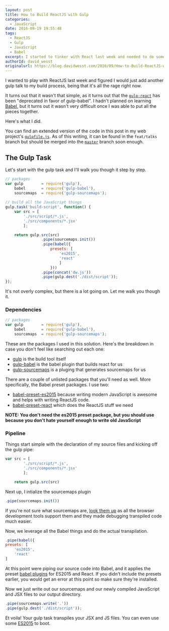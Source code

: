 ```yaml
---
layout: post
title: How to Build ReactJS with Gulp
categories:
  - JavaScript 
date: 2016-09-19 19:55:48
tags:
  - ReactJS
  - Gulp
  - JavaScript
  - Babel
excerpt: I started to tinker with React last week and needed to do some digging on how to transpile the React JSX files using Gulp. In this post, we walkthrough my newly updated Gulp task that transpiles JSX and JavaScript files.
authorId: david_wesst
originalurl: https://blog.davidwesst.com/2016/09/How-to-Build-ReactJS-with-Gulp/
---
```


I wanted to play with ReactJS last week and figured I would just add another gulp talk to my build process, being that it's all the rage right now.

It turns out that it wasn't that simple, as it turns out that the [`gulp-react`](https://www.npmjs.com/package/gulp-react) has been "deprecated in favor of gulp-babel". I hadn't planned on learning [Babel](http://babeljs.io/), but it turns out it wasn't very difficult once I was able to put all the pieces together.

Here's what I did.

You can find an extended version of the code in this post in my web project's [`gulpfile.js`](https://github.com/davidwesst/dw-www/blob/master/gulpfile.js). As of this writing, it can be found in the `feat/talks` branch but should be merged into the [`master`](https://github.com/davidwesst/dw-blog) branch  soon enough.

## The Gulp Task
Let's start with the gulp task and I'll walk you though it step by step.

```javascript
// packages 
var gulp        = require('gulp'),
	babel		= require('gulp-babel'),
	sourcemaps	= require('gulp-sourcemaps');
    
// build all the JavaScript things
gulp.task('build-script', function() {
	var src = [
		'./src/script/*.js',
		'./src/components/*.jsx'
		];

	return gulp.src(src)
				.pipe(sourcemaps.init())
				.pipe(babel({
					presets: [
						'es2015',
						'react'
						]
					}))
				.pipe(concat('dw.js'))
				.pipe(gulp.dest('./dist/script'));
});
```

It's not overly complex, but there is a lot going on. Let me walk you though it.

### Dependencies

```javascript
// packages
var gulp        = require('gulp'),
	babel		= require('gulp-babel'),
	sourcemaps	= require('gulp-sourcemaps');
```

These are the packages I used in this solution. Here's the breakdown in case you don't feel like searching out each one:

+ [gulp](https://www.npmjs.com/package/gulp) is the build tool itself
+ [gulp-babel](https://www.npmjs.com/package/gulp-babel) is the babel plugin that builds react for us
+ [gulp-sourcemaps](https://www.npmjs.com/package/gulp-sourcemaps) is a pluging that generates sourcemaps for us

There are a couple of unlisted packages that you'll need as well. More specifically, the Babel preset packages. I use two:

+ [babel-preset-es2015](https://www.npmjs.com/package/babel-preset-es2015) because writing modern JavaScript is awesome and helps with writing ReactJS code.
+ [babel-preset-react](https://www.npmjs.com/package/babel-preset-react) which does the ReactJS stuff we need

**NOTE: You don't need the es2015 preset package, but you should use because you don't hate yourself enough to write old JavaScript**

### Pipeline

Things start simple with the declaration of my source files and kicking off the gulp pipe:

```javascript
var src = [
		'./src/script/*.js',
		'./src/components/*.jsx'
		];

	return gulp.src(src)
```

Next up, I intialize the sourcemaps plugin

```javascript
.pipe(sourcemaps.init())
```

If you're not sure what sourcemaps are, [look them up](http://www.html5rocks.com/en/tutorials/developertools/sourcemaps/) as all the browser development tools support them and they made debugging transpiled code much easier.

Now, we leverage all the Babel things and do the actual transpilation.

```javascript
.pipe(babel({
presets: [
    'es2015',
	'react'
]
```

At this point were piping our source code into Babel, and it applies the preset [babel plugins](https://babeljs.io/docs/plugins/) for ES2015 and React. If you didn't include the presets earlier, you would get an error at this point so make sure they're installed.

Now we just write out our sourcemaps and our newly compiled JavaScript and JSX files to our output directory.

```javascript
.pipe(sourcemaps.write('.'))
.pipe(gulp.dest('./dist/script'));
```

Et voila! Your gulp task transpiles your JSX and JS files. You can even use some [ES2015](https://babeljs.io/docs/learn-es2015/) to boot.

